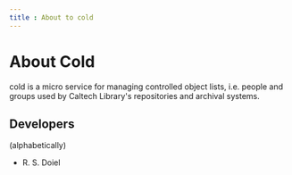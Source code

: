 ```yaml
---
title : About to cold
---
```


About Cold
==========

cold is a micro service for managing controlled object lists, i.e.
people and groups used by Caltech Library's repositories
and archival systems.

Developers
----------

(alphabetically)

+ R. S. Doiel

<version-info id="version-info"></version-info>

<script type="module" src="./widgets/config.js"></script>

<script type="module" src="./widgets/version-info.js"></script>

<script type="module">
"use strict";

import { Cfg } from "./widgets/config.js";

let version_info = document.getElementById('version-info');

function updateVersionInfo() {
    let src = this.responseText,
        obj = JSON.parse(src);
    version_info.value = obj;
}

function retrieveVersionInfo() {
    let oReq = new XMLHttpRequest();
    oReq.addEventListener('load', updateVersionInfo);
    oReq.open('GET', `${Cfg.base_url}/api/version`);
    oReq.send();
}
retrieveVersionInfo();
</script>
